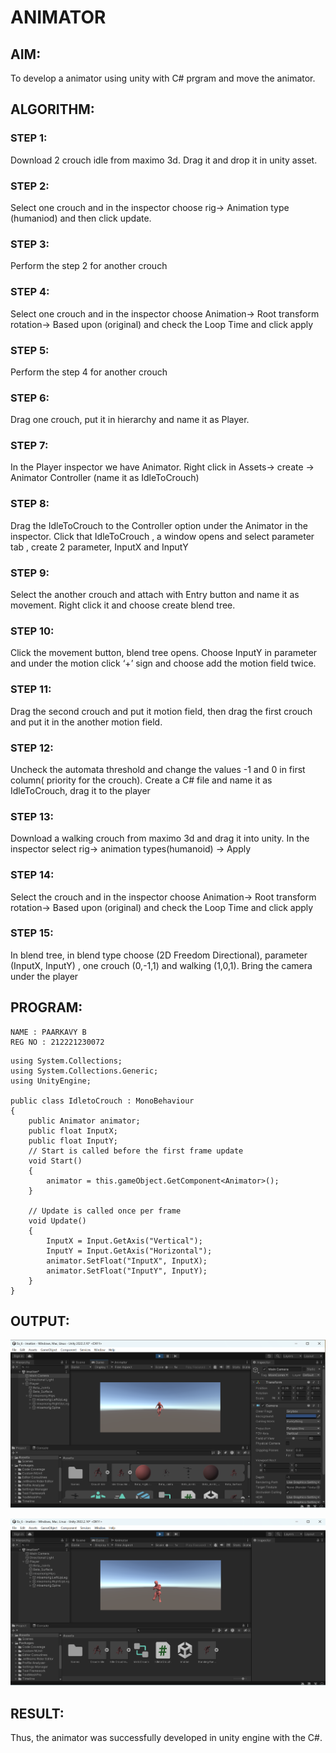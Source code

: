 # ANIMATOR
## AIM:
To develop a animator using unity with C# prgram and move the animator.

## ALGORITHM:
### STEP 1:
Download 2 crouch idle from maximo 3d. Drag it and drop it in unity asset.
### STEP 2:
Select one crouch and in the inspector choose rig-> Animation type (humaniod) and then click update.
### STEP 3:
Perform the step 2 for another crouch
### STEP 4:
Select one crouch and in the inspector choose Animation-> Root transform rotation-> Based upon (original)  and check the Loop Time and click apply
### STEP 5:
Perform the step 4 for another crouch
### STEP 6:
Drag one crouch, put it in hierarchy and name it as Player.
### STEP 7:
In the Player inspector we have Animator. Right click in Assets-> create -> Animator Controller (name it as IdleToCrouch)
### STEP 8:
Drag the IdleToCrouch to the Controller option under the Animator in the inspector. Click that IdleToCrouch , a window opens and select parameter tab , create 2 parameter, InputX and InputY
### STEP 9:
Select the another crouch and attach with Entry button and name it as movement. Right click it and choose create blend tree.
### STEP 10:
Click the movement button, blend tree opens. Choose InputY in parameter and under the motion click ‘+’ sign and choose add the motion field twice.
### STEP 11:
Drag the second crouch and put it motion field, then drag the first crouch and put it in the another motion field.
### STEP 12:
Uncheck the automata threshold and change the values -1 and 0 in first column( priority for the crouch). Create a C# file and name it as IdleToCrouch, drag it to the player
### STEP 13:
Download a walking crouch from maximo 3d and drag it into unity. In the inspector select rig-> animation types(humanoid) -> Apply
### STEP 14:
Select the crouch and in the inspector choose Animation-> Root transform rotation-> Based upon (original)  and check the Loop Time and click apply
### STEP 15:
In blend tree, in blend type choose (2D Freedom Directional), parameter (InputX, InputY) , one crouch (0,-1,1) and walking (1,0,1). Bring the camera under the player 

## PROGRAM:
```
NAME : PAARKAVY B
REG NO : 212221230072
```

```
using System.Collections;
using System.Collections.Generic;
using UnityEngine;

public class IdletoCrouch : MonoBehaviour
{
    public Animator animator;
    public float InputX;
    public float InputY;
    // Start is called before the first frame update
    void Start()
    {
        animator = this.gameObject.GetComponent<Animator>();
    }

    // Update is called once per frame
    void Update()
    {
        InputX = Input.GetAxis("Vertical");
        InputY = Input.GetAxis("Horizontal");
        animator.SetFloat("InputX", InputX);
        animator.SetFloat("InputY", InputY);
    }
}

```

## OUTPUT:
![output](op1.png)

![output](op2.png)

## RESULT:
Thus, the animator was successfully developed in unity engine with the C#.